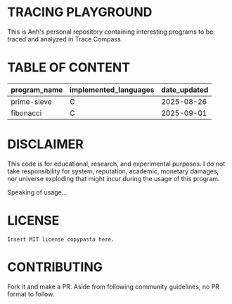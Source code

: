 TRACING PLAYGROUND
==================

This is Anh's personal repository containing interesting programs to be traced and analyzed in Trace Compass.

TABLE OF CONTENT
=================

| program_name | implemented_languages | date_updated |
| ------------ | --------------------- | ------------ |
| prime-sieve  | C                     | 2025-08-26   |
| fibonacci    | C                     | 2025-09-01   |


DISCLAIMER
===========

This code is for educational, research, and experimental purposes. I do not take responsibility for system, reputation, academic, monetary damages, nor universe exploding that might incur during the usage of this program.

Speaking of usage...


LICENSE
========

```
Insert MIT license copypasta here.
```

CONTRIBUTING
============

Fork it and make a PR. Aside from following community guidelines, no PR format to follow.
